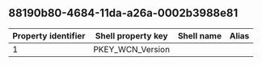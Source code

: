 ## 88190b80-4684-11da-a26a-0002b3988e81

Property identifier | Shell property key | Shell name | Alias
--- | --- | --- | ---
1 | PKEY_WCN_Version |  | 

